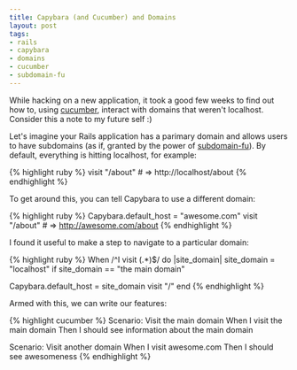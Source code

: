 ```yaml
---
title: Capybara (and Cucumber) and Domains
layout: post
tags:
- rails
- capybara
- domains
- cucumber
- subdomain-fu
---
```


While hacking on a new application, it took a good few weeks to find out how to, using [cucumber](http://cukes.info/), interact with domains that weren't localhost. Consider this a note to my future self :)

Let's imagine your Rails application has a parimary domain and allows users to have subdomains (as if, granted by the power of [subdomain-fu](https://github.com/jnicklas/capybara)). By default, everything is hitting localhost, for example:

{% highlight ruby %}
visit "/about" # => http://localhost/about
{% endhighlight %}

To get around this, you can tell Capybara to use a different domain:

{% highlight ruby %}
Capybara.default_host = "awesome.com"
visit "/about" # => http://awesome.com/about
{% endhighlight %}

I found it useful to make a step to navigate to a particular domain:

{% highlight ruby %}
When /^I visit (.*)$/ do |site_domain|
  site_domain = "localhost" if site_domain == "the main domain"

  Capybara.default_host = site_domain
  visit "/"
end
{% endhighlight %}

Armed with this, we can write our features:

{% highlight cucumber %}
Scenario: Visit the main domain
  When I visit the main domain
  Then I should see information about the main domain

Scenario: Visit another domain
  When I visit awesome.com
  Then I should see awesomeness
{% endhighlight %}
